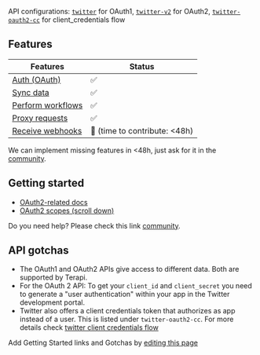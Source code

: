 API configurations: [`twitter`](https://terapi.dev/providers.yaml) for OAuth1, [`twitter-v2`](https://terapi.dev/providers.yaml) for OAuth2, [`twitter-oauth2-cc`](https://terapi.dev/providers.yaml) for client_credentials flow

## Features

| Features | Status |
| - | - |
| [Auth (OAuth)](/integrate/guides/authorize-an-api) | ✅ |
| [Sync data](/integrate/guides/sync-data-from-an-api) | ✅ |
| [Perform workflows](/integrate/guides/perform-workflows-with-an-api) | ✅ |
| [Proxy requests](/integrate/guides/proxy-requests-to-an-api) | ✅ |
| [Receive webhooks](/integrate/guides/receive-webhooks-from-an-api) | 🚫 (time to contribute: &lt;48h) |

We can implement missing features in &lt;48h, just ask for it in the [community](https://terapi.dev/slack).

## Getting started

-   [OAuth2-related docs](https://developer.twitter.com/en/docs/authentication/oauth-2-0/user-access-token)
-   [OAuth2 scopes (scroll down)](https://developer.twitter.com/en/docs/authentication/oauth-2-0/authorization-code#:~:text=a%20public%20client.-,Scopes,-Scopes%20allow%20you)

Do you need help? Please check this link [community](https://terapi.dev/slack).

## API gotchas

-   The OAuth1 and OAuth2 APIs give access to different data. Both are supported by Terapi.
-   For the OAuth 2 API: To get your `client_id` and `client_secret` you need to generate a "user authentication" within your app in the Twitter development portal.
-   Twitter also offers a client credentials token that authorizes as app instead of a user. This is listed under `twitter-oauth2-cc`. For more details check [twitter client credentials flow](https://developer.x.com/en/docs/authentication/oauth-2-0/application-only)

Add Getting Started links and Gotchas by [editing this page](https://github.com/terapihq/terapi/tree/master/docs-v2/integrations/all/twitter.mdx)
